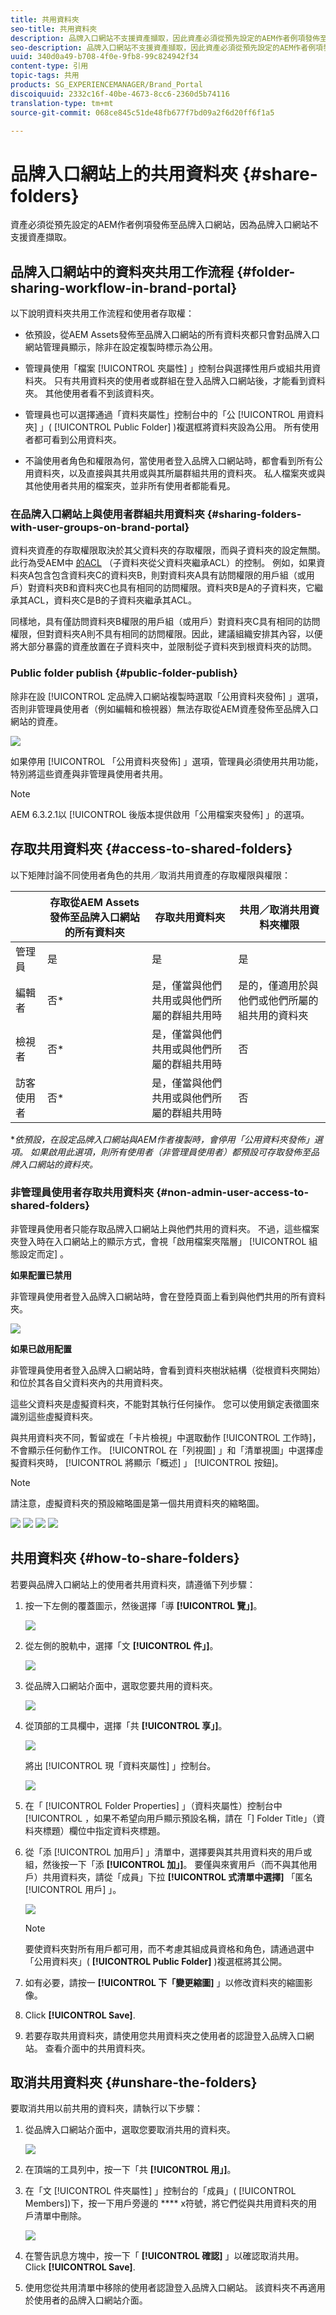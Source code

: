 ```yaml
---
title: 共用資料夾
seo-title: 共用資料夾
description: 品牌入口網站不支援資產擷取，因此資產必須從預先設定的AEM作者例項發佈至品牌入口網站。 品牌入口網站的非管理員使用者無法存取發佈的資產，除非在使用AEM例項設定複製時已設定，因此必須與他們共用。
seo-description: 品牌入口網站不支援資產擷取，因此資產必須從預先設定的AEM作者例項發佈至品牌入口網站。 品牌入口網站的非管理員使用者無法存取發佈的資產，除非在使用AEM例項設定複製時已設定，因此必須與他們共用。
uuid: 340d0a49-b708-4f0e-9fb8-99c824942f34
content-type: 引用
topic-tags: 共用
products: SG_EXPERIENCEMANAGER/Brand_Portal
discoiquuid: 2332c16f-40be-4673-8cc6-2360d5b74116
translation-type: tm+mt
source-git-commit: 068ce845c51de48fb677f7bd09a2f6d20ff6f1a5

---
```



# 品牌入口網站上的共用資料夾 {#share-folders}

資產必須從預先設定的AEM作者例項發佈至品牌入口網站，因為品牌入口網站不支援資產擷取。

## 品牌入口網站中的資料夾共用工作流程 {#folder-sharing-workflow-in-brand-portal}

以下說明資料夾共用工作流程和使用者存取權：

* 依預設，從AEM Assets發佈至品牌入口網站的所有資料夾都只會對品牌入口網站管理員顯示，除非在設定複製時標示為公用。
* 管理員使用「檔案 [!UICONTROL 夾屬性] 」控制台與選擇性用戶或組共用資料夾。 只有共用資料夾的使用者或群組在登入品牌入口網站後，才能看到資料夾。 其他使用者看不到該資料夾。
* 管理員也可以選擇通過「資料夾屬性」控制台中的「公 [!UICONTROL 用資料夾] 」( [!UICONTROL Public Folder] )複選框將資料夾設為公用。 所有使用者都可看到公用資料夾。

* 不論使用者角色和權限為何，當使用者登入品牌入口網站時，都會看到所有公用資料夾，以及直接與其共用或與其所屬群組共用的資料夾。 私人檔案夾或與其他使用者共用的檔案夾，並非所有使用者都能看見。

### 在品牌入口網站上與使用者群組共用資料夾 {#sharing-folders-with-user-groups-on-brand-portal}

資料夾資產的存取權限取決於其父資料夾的存取權限，而與子資料夾的設定無關。 此行為受AEM中 [的ACL](https://helpx.adobe.com/experience-manager/6-5/sites/administering/using/security.html#PermissionsinAEM) （子資料夾從父資料夾繼承ACL）的控制。 例如，如果資料夾A包含包含資料夾C的資料夾B，則對資料夾A具有訪問權限的用戶組（或用戶）對資料夾B和資料夾C也具有相同的訪問權限。資料夾B是A的子資料夾，它繼承其ACL，資料夾C是B的子資料夾繼承其ACL。

同樣地，具有僅訪問資料夾B權限的用戶組（或用戶）對資料夾C具有相同的訪問權限，但對資料夾A則不具有相同的訪問權限。因此，建議組織安排其內容，以便將大部分暴露的資產放置在子資料夾中，並限制從子資料夾到根資料夾的訪問。

### Public folder publish {#public-folder-publish}

除非在設 [!UICONTROL 定品牌入口網站複製時選取「公用資料夾發佈] 」選項，否則非管理員使用者（例如編輯和檢視器）無法存取從AEM資產發佈至品牌入口網站的資產。

![](assets/assetbpreplication.png)

如果停用 [!UICONTROL 「公用資料夾發佈] 」選項，管理員必須使用共用功能，特別將這些資產與非管理員使用者共用。

>[!NOTE]
>
>AEM 6.3.2.1以 [!UICONTROL 後版本提供啟用「公用檔案夾發佈] 」的選項。

## 存取共用資料夾 {#access-to-shared-folders}

以下矩陣討論不同使用者角色的共用／取消共用資產的存取權限與權限：

|  | 存取從AEM Assets發佈至品牌入口網站的所有資料夾 | 存取共用資料夾 | 共用／取消共用資料夾權限 |
|---------------|-----------|-----------|------------|
| 管理員 | 是 | 是 | 是 |
| 編輯者 | 否* | 是，僅當與他們共用或與他們所屬的群組共用時 | 是的，僅適用於與他們或他們所屬的組共用的資料夾 |
| 檢視者 | 否* | 是，僅當與他們共用或與他們所屬的群組共用時 | 否 |
| 訪客使用者 | 否* | 是，僅當與他們共用或與他們所屬的群組共用時 | 否 |

**依預設，在設定品牌入口網站與AEM作者複製時，會停用「公用資料夾發佈」選項。 如果啟用此選項，則所有使用者（非管理員使用者）都預設可存取發佈至品牌入口網站的資料夾。*

### 非管理員使用者存取共用資料夾 {#non-admin-user-access-to-shared-folders}

非管理員使用者只能存取品牌入口網站上與他們共用的資料夾。 不過，這些檔案夾登入時在入口網站上的顯示方式，會視「啟用檔案夾階層」 [!UICONTROL 組態設定而定] 。

**如果配置已禁用**

非管理員使用者登入品牌入口網站時，會在登陸頁面上看到與他們共用的所有資料夾。

![](assets/disabled-folder-hierarchy1-1.png)

**如果已啟用配置**

非管理員使用者登入品牌入口網站時，會看到資料夾樹狀結構（從根資料夾開始）和位於其各自父資料夾內的共用資料夾。

這些父資料夾是虛擬資料夾，不能對其執行任何操作。 您可以使用鎖定表徵圖來識別這些虛擬資料夾。

與共用資料夾不同，暫留或在「卡片檢視」中選取動作 [!UICONTROL 工作時]，不會顯示任何動作工作。 [!UICONTROL 在「列視圖] 」和「清單視圖」中選擇虛擬資料夾時， [!UICONTROL 將顯示「概述] 」 [!UICONTROL 按鈕]。

>[!NOTE]
>
>請注意，虛擬資料夾的預設縮略圖是第一個共用資料夾的縮略圖。

![](assets/enabled-hierarchy1-1.png) ![](assets/hierarchy1-nonadmin-1.png) ![](assets/hierarchy-nonadmin-1.png) ![](assets/hierarchy2-nonadmin-1.png)

## 共用資料夾 {#how-to-share-folders}

若要與品牌入口網站上的使用者共用資料夾，請遵循下列步驟：

1. 按一下左側的覆蓋圖示，然後選擇「導 **[!UICONTROL 覽」]**。

   ![](assets/selectorrail.png)

2. 從左側的脫軌中，選擇「文 **[!UICONTROL 件」]**。

   ![](assets/access_files.png)

3. 從品牌入口網站介面中，選取您要共用的資料夾。

   ![](assets/share-folders.png)

4. 從頂部的工具欄中，選擇「共 **[!UICONTROL 享」]**。

   ![](assets/share_icon.png)

   將出 [!UICONTROL 現「資料夾屬性] 」控制台。

   ![](assets/folder_properties.png)

5. 在「 [!UICONTROL Folder Properties] 」（資料夾屬性）控制台中 [!UICONTROL ，如果不希望向用戶顯示預設名稱，請在「] Folder Title」（資料夾標題）欄位中指定資料夾標題。
6. 從「添 [!UICONTROL 加用戶] 」清單中，選擇要與其共用資料夾的用戶或組，然後按一下「添 **[!UICONTROL 加」]**。
要僅與來賓用戶（而不與其他用戶）共用資料夾，請從「成員」下拉 **[!UICONTROL 式清單中選擇]** 「匿名 [!UICONTROL 用戶] 」。

   ![](assets/only-anonymous.png)

   >[!NOTE]
   >
   >要使資料夾對所有用戶都可用，而不考慮其組成員資格和角色，請通過選中「公用資料夾」( **[!UICONTROL Public Folder]** )複選框將其公開。

7. 如有必要，請按一 **[!UICONTROL 下「變更縮圖]** 」以修改資料夾的縮圖影像。
8. Click **[!UICONTROL Save]**.
9. 若要存取共用資料夾，請使用您共用資料夾之使用者的認證登入品牌入口網站。 查看介面中的共用資料夾。

## 取消共用資料夾 {#unshare-the-folders}

要取消共用以前共用的資料夾，請執行以下步驟：

1. 從品牌入口網站介面中，選取您要取消共用的資料夾。

   ![](assets/share-folders-1.png)

2. 在頂端的工具列中，按一下「共 **[!UICONTROL 用」]**。
3. 在「文 [!UICONTROL 件夾屬性] 」控制台的「成員」( [!UICONTROL Members])下，按一下用戶旁邊的 **** x符號，將它們從與共用資料夾的用戶清單中刪除。

   ![](assets/folder_propertiesunshare.png)

4. 在警告訊息方塊中，按一下「 **[!UICONTROL 確認]** 」以確認取消共用。
Click **[!UICONTROL Save]**.

5. 使用您從共用清單中移除的使用者認證登入品牌入口網站。 該資料夾不再適用於使用者的品牌入口網站介面。
